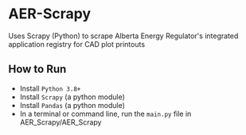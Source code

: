 # AER-Scrapy
Uses Scrapy (Python) to scrape Alberta Energy Regulator's integrated application registry for CAD plot printouts


## How to Run
- Install <code>Python 3.8+</code>
- Install <code>Scrapy</code> (a python module)
- Install <code>Pandas</code> (a python module)
- In a terminal or command line, run the <code>main.py</code> file in AER_Scrapy/AER_Scrapy
